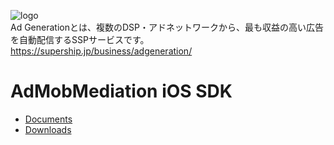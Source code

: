 ![logo](https://raw.githubusercontent.com/wiki/AdGeneration/sdk/img/logo.png)  
Ad Generationとは、複数のDSP・アドネットワークから、最も収益の高い広告を自動配信するSSPサービスです。  
https://supership.jp/business/adgeneration/

# AdMobMediation iOS SDK

- [Documents](https://github.com/AdGeneration/sdk/wiki)
- [Downloads](https://github.com/AdGeneration/ADG-AdMobMediation-iOS-SDK/releases)
